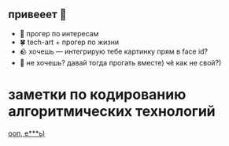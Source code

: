 ## привееет 👋

- 🌱 прогер по интересам
- 🍀 tech-art + прогер по жизни
- 🪨 хочешь — интегрирую тебе картинку прям в face id?
- 🌹 не хочешь? давай тогда прогать вместе) чё как не свой?)

# заметки по кодированию алгоритмических технологий

[ооп, е***ь)](https://github.com/mykek265/mykek265/blob/main/%D1%88%D0%B0%D0%B1%D0%BB%D0%BE%D0%BD%D1%8B_%D0%BF%D1%80%D0%BE%D0%B5%D0%BA%D1%82%D0%B8%D1%80%D0%BE%D0%B2%D0%B0%D0%BD%D0%B8%D1%8F/%D1%88%D0%B0%D0%B1%D0%BB%D0%BE%D0%BD%D1%8B_%D0%BF%D1%80%D0%BE%D0%B5%D0%BA%D1%82%D0%B8%D1%80%D0%BE%D0%B2%D0%BD%D0%B8%D1%8F.md)
